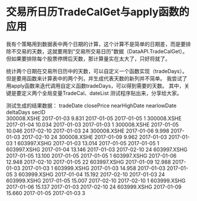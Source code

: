 # 交易所日历TradeCalGet与apply函数的应用

我有个策略用到数据表中两个日期的计算，这个计算不是简单的日期差，而是要排除不交易的天数，这就要用到"交易所交易日历"数据（DataAPI.TradeCalGet）。
但如果要排除每个股票停牌后天数，那计算量实在太大了，只好将就了。

统计两个日期在交易所日历中的天数，可以自定义一个函数实现（tradeDays）。
但是要用函数来计算表中的两个列，并生成代表天数的新列并不简单。
我尝试了用apply函数来迭代调用自定义函数tradeDays，可以得到需要的天数。
其中，关键是要定义两个全局变量TradeCal、dateList
测试程序贴出来，分享给大家。

测试生成的结果数据：
              tradeDate  closePrice nearHighDate nearlowDate  deltaDays
secID                                                                  
300008.XSHE  2017-01-03       9.831   2017-01-05  2017-01-05          1
300008.XSHE  2017-01-04      10.034   2017-01-03  2017-01-03          1
300008.XSHE  2017-01-05      10.046   2017-02-10  2017-01-03         24
300008.XSHE  2017-01-06       9.998   2017-01-03  2017-02-10         24
300008.XSHE  2017-01-09       9.962   2017-01-03  2017-01-03          1
603997.XSHG  2017-01-03      13.014   2017-01-05  2017-01-05          1
603997.XSHG  2017-01-04      13.146   2017-01-03  2017-02-10         24
603997.XSHG  2017-01-05      13.100   2017-01-05  2017-01-05          1
603997.XSHG  2017-01-06      12.948   2017-02-10  2017-01-05         22
603997.XSHG  2017-01-09      12.988   2017-01-03  2017-01-03          1
603999.XSHG  2017-01-03      14.958   2017-01-03  2017-01-05          3
603999.XSHG  2017-01-04      15.192   2017-02-10  2017-01-03         24
603999.XSHG  2017-01-05      15.007   2017-02-10  2017-02-10          1
603999.XSHG  2017-01-06      15.137   2017-01-03  2017-02-10         24
603999.XSHG  2017-01-09      15.660   2017-01-05  2017-01-03          3

